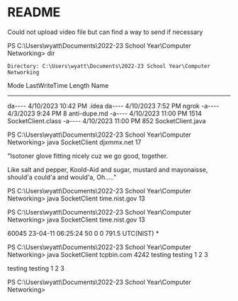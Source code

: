 # README #

Could not upload video file but can find a way to send if necessary

PS C:\Users\wyatt\Documents\2022-23 School Year\Computer Networking> dir


    Directory: C:\Users\wyatt\Documents\2022-23 School Year\Computer Networking


Mode                 LastWriteTime         Length Name
----                 -------------         ------ ----
da----         4/10/2023  10:42 PM                .idea
da----         4/10/2023   7:52 PM                ngrok
-a----          4/3/2023   9:24 PM              8 anti-dupe.md
-a----         4/10/2023  11:00 PM           1514 SocketClient.class
-a----         4/10/2023  11:00 PM            852 SocketClient.java


PS C:\Users\wyatt\Documents\2022-23 School Year\Computer Networking> java SocketClient djxmmx.net 17

"Isotoner glove fitting nicely cuz we go good, together.

 Like salt and pepper, Koold-Aid and sugar,  mustard and mayonaisse, should'a could'a and would'a, Oh....."
 
PS C:\Users\wyatt\Documents\2022-23 School Year\Computer Networking> java SocketClient time.nist.gov 13

PS C:\Users\wyatt\Documents\2022-23 School Year\Computer Networking> java SocketClient time.nist.gov 13

60045 23-04-11 06:25:24 50 0 0 791.5 UTC(NIST) *

PS C:\Users\wyatt\Documents\2022-23 School Year\Computer Networking> java SocketClient tcpbin.com 4242 testing testing 1 2 3

testing testing 1 2 3

PS C:\Users\wyatt\Documents\2022-23 School Year\Computer Networking>
